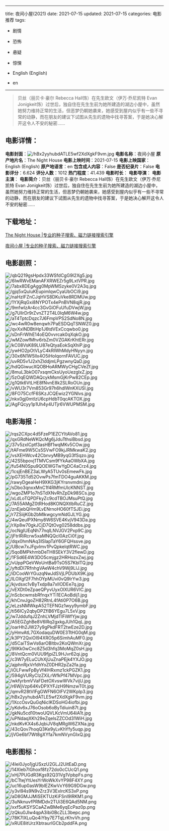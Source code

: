 
---
title: 夜间小屋(2021)
date: 2021-07-15
updated: 2021-07-15
categories: 电影推荐
tags:
- 剧情
- 恐怖
- 悬疑
- 惊悚

- English (English)
- en
---


> 贝丝（丽贝卡·豪尔 Rebecca Hall饰）在先生欧文（伊万·乔尼凯特 Evan Jonigkeit饰）过世后，独自住在先生生前为她所建造的湖边小屋中，虽然她努力维持正常的生活，但恶梦仍朝她袭来，她感受到屋内似乎有一些不寻常的动静，而在朋友的建议下试图从先生的遗物中找寻答案，于是她决心解开这令人不安的秘密……

## **电影详情**：

**电影封面**：<img src="https://image.tmdb.org/t/p/w200/hBx2yyhubdATLE5wf2XdXgkF9vm.jpg" alt="/hBx2yyhubdATLE5wf2XdXgkF9vm.jpg" title="/hBx2yyhubdATLE5wf2XdXgkF9vm.jpg">
**电影名称**：夜间小屋
**原产地片名**：The Night House
**电影上映时间**：2021-07-15
**电影上映国家**：English (English)
**原产地语言**：en
**包含成人内容**：False
**是否纪录片**：False
**电影评分**：6.624
**评分人数**：1012
**热门程度**：41.439
**电影时长**：
**电影导演**：
**电影主演**：
**电影简介**：贝丝（丽贝卡·豪尔 Rebecca Hall饰）在先生欧文（伊万·乔尼凯特 Evan Jonigkeit饰）过世后，独自住在先生生前为她所建造的湖边小屋中，虽然她努力维持正常的生活，但恶梦仍朝她袭来，她感受到屋内似乎有一些不寻常的动静，而在朋友的建议下试图从先生的遗物中找寻答案，于是她决心解开这令人不安的秘密……

## **下载地址**：
[The Night House |专业的种子搜索、磁力链接搜索引擎](https://movie.amd794.com:2083/?search=The%20Night%20House&ordering=&mode=match_phrase&page_size=10&page=1)

[夜间小屋 |专业的种子搜索、磁力链接搜索引擎](https://movie.amd794.com:2083/?search=%E5%A4%9C%E9%97%B4%E5%B0%8F%E5%B1%8B&ordering=&mode=match_phrase&page_size=10&page=1)
 

## **电影剧照**：
<img src="https://image.tmdb.org/t/p/original/qbQ219gsHpdx33WSfdCgG9I2Xg5.jpg" alt="/qbQ219gsHpdx33WSfdCgG9I2Xg5.jpg" title="/qbQ219gsHpdx33WSfdCgG9I2Xg5.jpg"><img src="https://image.tmdb.org/t/p/original/6IwRWvEManAFXRWEZr5g9LxtVPR.jpg" alt="/6IwRWvEManAFXRWEZr5g9LxtVPR.jpg" title="/6IwRWvEManAFXRWEZr5g9LxtVPR.jpg"><img src="https://image.tmdb.org/t/p/original/7abx8DEgAgg0MpWMSzyke0V2A3q.jpg" alt="/7abx8DEgAgg0MpWMSzyke0V2A3q.jpg" title="/7abx8DEgAgg0MpWMSzyke0V2A3q.jpg"><img src="https://image.tmdb.org/t/p/original/gjq5xQuluKEupimlqwCyaUbOCi9.jpg" alt="/gjq5xQuluKEupimlqwCyaUbOCi9.jpg" title="/gjq5xQuluKEupimlqwCyaUbOCi9.jpg"><img src="https://image.tmdb.org/t/p/original/naHzIFZnCJqHVS8DKuVke8RDMUw.jpg" alt="/naHzIFZnCJqHVS8DKuVke8RDMUw.jpg" title="/naHzIFZnCJqHVS8DKuVke8RDMUw.jpg"><img src="https://image.tmdb.org/t/p/original/1YXjRqGxi8NYPOTx4ePnBVN8qjR.jpg" alt="/1YXjRqGxi8NYPOTx4ePnBVN8qjR.jpg" title="/1YXjRqGxi8NYPOTx4ePnBVN8qjR.jpg"><img src="https://image.tmdb.org/t/p/original/9mfwIzAr4cc3GvGiOFuUfuDVwjW.jpg" alt="/9mfwIzAr4cc3GvGiOFuUfuDVwjW.jpg" title="/9mfwIzAr4cc3GvGiOFuUfuDVwjW.jpg"><img src="https://image.tmdb.org/t/p/original/g7UllrDr9rZvnZT2T4L0IqM6W4w.jpg" alt="/g7UllrDr9rZvnZT2T4L0IqM6W4w.jpg" title="/g7UllrDr9rZvnZT2T4L0IqM6W4w.jpg"><img src="https://image.tmdb.org/t/p/original/aT4TptcDqzc7J6FmpVPS2SdNo8N.jpg" alt="/aT4TptcDqzc7J6FmpVPS2SdNo8N.jpg" title="/aT4TptcDqzc7J6FmpVPS2SdNo8N.jpg"><img src="https://image.tmdb.org/t/p/original/wc4wR0w8enqwh7PaESDQqTSNWZ0.jpg" alt="/wc4wR0w8enqwh7PaESDQqTSNWZ0.jpg" title="/wc4wR0w8enqwh7PaESDQqTSNWZ0.jpg"><img src="https://image.tmdb.org/t/p/original/qvXxINDBtiHp1J6tdVExCcqwbo0.jpg" alt="/qvXxINDBtiHp1J6tdVExCcqwbo0.jpg" title="/qvXxINDBtiHp1J6tdVExCcqwbo0.jpg"><img src="https://image.tmdb.org/t/p/original/sDnFrWlhE14oEQ0vvrcak0qXqkO.jpg" alt="/sDnFrWlhE14oEQ0vvrcak0qXqkO.jpg" title="/sDnFrWlhE14oEQ0vvrcak0qXqkO.jpg"><img src="https://image.tmdb.org/t/p/original/wMZowfMhv6rbZm0VZGAKrKhtERr.jpg" alt="/wMZowfMhv6rbZm0VZGAKrKhtERr.jpg" title="/wMZowfMhv6rbZm0VZGAKrKhtERr.jpg"><img src="https://image.tmdb.org/t/p/original/kC08VsK89LU87eQtyaEokSqXhiP.jpg" alt="/kC08VsK89LU87eQtyaEokSqXhiP.jpg" title="/kC08VsK89LU87eQtyaEokSqXhiP.jpg"><img src="https://image.tmdb.org/t/p/original/ywHO2pOtVLyC4kRIWhMdyHNyyn.jpg" alt="/ywHO2pOtVLyC4kRIWhMdyHNyyn.jpg" title="/ywHO2pOtVLyC4kRIWhMdyHNyyn.jpg"><img src="https://image.tmdb.org/t/p/original/30x6N1W5Ilx4O5iHoIqornFAVUC.jpg" alt="/30x6N1W5Ilx4O5iHoIqornFAVUC.jpg" title="/30x6N1W5Ilx4O5iHoIqornFAVUC.jpg"><img src="https://image.tmdb.org/t/p/original/uvRD5v1J2xhZlddjmLPgzwnyQaD.jpg" alt="/uvRD5v1J2xhZlddjmLPgzwnyQaD.jpg" title="/uvRD5v1J2xhZlddjmLPgzwnyQaD.jpg"><img src="https://image.tmdb.org/t/p/original/hdQGiwucXQOBHoARMWyCHgCVeZf.jpg" alt="/hdQGiwucXQOBHoARMWyCHgCVeZf.jpg" title="/hdQGiwucXQOBHoARMWyCHgCVeZf.jpg"><img src="https://image.tmdb.org/t/p/original/8muL3bkO07xsqmCksUyoUezgIxZ.jpg" alt="/8muL3bkO07xsqmCksUyoUezgIxZ.jpg" title="/8muL3bkO07xsqmCksUyoUezgIxZ.jpg"><img src="https://image.tmdb.org/t/p/original/5zOqEQWDAQcykMsmGjKrPw82CEp.jpg" alt="/5zOqEQWDAQcykMsmGjKrPw82CEp.jpg" title="/5zOqEQWDAQcykMsmGjKrPw82CEp.jpg"><img src="https://image.tmdb.org/t/p/original/g1Qtk6VtLHE8fNvnE8k2SLRoOUn.jpg" alt="/g1Qtk6VtLHE8fNvnE8k2SLRoOUn.jpg" title="/g1Qtk6VtLHE8fNvnE8k2SLRoOUn.jpg"><img src="https://image.tmdb.org/t/p/original/vWU3r7Vm853Gr97h6hdIWnKXUSl.jpg" alt="/vWU3r7Vm853Gr97h6hdIWnKXUSl.jpg" title="/vWU3r7Vm853Gr97h6hdIWnKXUSl.jpg"><img src="https://image.tmdb.org/t/p/original/8FO75CcfF6SKzJCQEwiz2YGNlvs.jpg" alt="/8FO75CcfF6SKzJCQEwiz2YGNlvs.jpg" title="/8FO75CcfF6SKzJCQEwiz2YGNlvs.jpg"><img src="https://image.tmdb.org/t/p/original/nkx0gj0mtlzU6cpHdbT0qcAKTOX.jpg" alt="/nkx0gj0mtlzU6cpHdbT0qcAKTOX.jpg" title="/nkx0gj0mtlzU6cpHdbT0qcAKTOX.jpg"><img src="https://image.tmdb.org/t/p/original/AgFQcyy1p1Uh4y4UTjr6VWUPMSM.jpg" alt="/AgFQcyy1p1Uh4y4UTjr6VWUPMSM.jpg" title="/AgFQcyy1p1Uh4y4UTjr6VWUPMSM.jpg">

## **电影海报**：
<img src="https://image.tmdb.org/t/p/original/rqs2CXpc4d5FzeP1EZCYItAVo81.jpg" alt="/rqs2CXpc4d5FzeP1EZCYItAVo81.jpg" title="/rqs2CXpc4d5FzeP1EZCYItAVo81.jpg"><img src="https://image.tmdb.org/t/p/original/qxGRdNeWKQcMg6jJduTthsiBbsd.jpg" alt="/qxGRdNeWKQcMg6jJduTthsiBbsd.jpg" title="/qxGRdNeWKQcMg6jJduTthsiBbsd.jpg"><img src="https://image.tmdb.org/t/p/original/37v5zxICptf3asHBf1wqMKv5COw.jpg" alt="/37v5zxICptf3asHBf1wqMKv5COw.jpg" title="/37v5zxICptf3asHBf1wqMKv5COw.jpg"><img src="https://image.tmdb.org/t/p/original/tAFme9W5Cs5SVwFO9kjJRMkwaK2.jpg" alt="/tAFme9W5Cs5SVwFO9kjJRMkwaK2.jpg" title="/tAFme9W5Cs5SVwFO9kjJRMkwaK2.jpg"><img src="https://image.tmdb.org/t/p/original/vsXEHWcv42CbnvyMB9yqG3fSqzo.jpg" alt="/vsXEHWcv42CbnvyMB9yqG3fSqzo.jpg" title="/vsXEHWcv42CbnvyMB9yqG3fSqzo.jpg"><img src="https://image.tmdb.org/t/p/original/42S5bpovj1TMVCsm9fYkAaOWbXA.jpg" alt="/42S5bpovj1TMVCsm9fYkAaOWbXA.jpg" title="/42S5bpovj1TMVCsm9fYkAaOWbXA.jpg"><img src="https://image.tmdb.org/t/p/original/fu54N0Spu9QOEWGTwYgDC4aCrz4.jpg" alt="/fu54N0Spu9QOEWGTwYgDC4aCrz4.jpg" title="/fu54N0Spu9QOEWGTwYgDC4aCrz4.jpg"><img src="https://image.tmdb.org/t/p/original/1csjEnBEZ3aLWyA5TUv0sEmewFk.jpg" alt="/1csjEnBEZ3aLWyA5TUv0sEmewFk.jpg" title="/1csjEnBEZ3aLWyA5TUv0sEmewFk.jpg"><img src="https://image.tmdb.org/t/p/original/pG735Td52OvwPs7fmTDO4guAKKM.jpg" alt="/pG735Td52OvwPs7fmTDO4guAKKM.jpg" title="/pG735Td52OvwPs7fmTDO4guAKKM.jpg"><img src="https://image.tmdb.org/t/p/original/rawyDgeaHeH9XKG3jKYrsnvmdni.jpg" alt="/rawyDgeaHeH9XKG3jKYrsnvmdni.jpg" title="/rawyDgeaHeH9XKG3jKYrsnvmdni.jpg"><img src="https://image.tmdb.org/t/p/original/sDbo3qnxxMnC1f4RMfmUlcKNNST.jpg" alt="/sDbo3qnxxMnC1f4RMfmUlcKNNST.jpg" title="/sDbo3qnxxMnC1f4RMfmUlcKNNST.jpg"><img src="https://image.tmdb.org/t/p/original/wgoZMP1o7hSTdXNvRhZpDk98SCs.jpg" alt="/wgoZMP1o7hSTdXNvRhZpDk98SCs.jpg" title="/wgoZMP1o7hSTdXNvRhZpDk98SCs.jpg"><img src="https://image.tmdb.org/t/p/original/xLdLoTQPDFkyZc9cdTBOJMsuPtQ.jpg" alt="/xLdLoTQPDFkyZc9cdTBOJMsuPtQ.jpg" title="/xLdLoTQPDFkyZc9cdTBOJMsuPtQ.jpg"><img src="https://image.tmdb.org/t/p/original/7A55AMgZ0tRHod8KONQXtIbRuCZ.jpg" alt="/7A55AMgZ0tRHod8KONQXtIbRuCZ.jpg" title="/7A55AMgZ0tRHod8KONQXtIbRuCZ.jpg"><img src="https://image.tmdb.org/t/p/original/znEjebQHm9LvENrnoHO60fTSJEi.jpg" alt="/znEjebQHm9LvENrnoHO60fTSJEi.jpg" title="/znEjebQHm9LvENrnoHO60fTSJEi.jpg"><img src="https://image.tmdb.org/t/p/original/r7ZSiijKGb2bMlkwgcymNdGJLYG.jpg" alt="/r7ZSiijKGb2bMlkwgcymNdGJLYG.jpg" title="/r7ZSiijKGb2bMlkwgcymNdGJLYG.jpg"><img src="https://image.tmdb.org/t/p/original/4wQeulPXNmy8W6SVE4KvjV943Da.jpg" alt="/4wQeulPXNmy8W6SVE4KvjV943Da.jpg" title="/4wQeulPXNmy8W6SVE4KvjV943Da.jpg"><img src="https://image.tmdb.org/t/p/original/rXp8w70gkJCjD7QtOvg0258ddbs.jpg" alt="/rXp8w70gkJCjD7QtOvg0258ddbs.jpg" title="/rXp8w70gkJCjD7QtOvg0258ddbs.jpg"><img src="https://image.tmdb.org/t/p/original/ocNgIUEqNh77nqILNVJGV2Pxp9C.jpg" alt="/ocNgIUEqNh77nqILNVJGV2Pxp9C.jpg" title="/ocNgIUEqNh77nqILNVJGV2Pxp9C.jpg"><img src="https://image.tmdb.org/t/p/original/jFtrIRiRcrw5xaMNQQcI0AzCi0f.jpg" alt="/jFtrIRiRcrw5xaMNQQcI0AzCi0f.jpg" title="/jFtrIRiRcrw5xaMNQQcI0AzCi0f.jpg"><img src="https://image.tmdb.org/t/p/original/dqx0hmNAq3ISlapTaY6GFQHssve.jpg" alt="/dqx0hmNAq3ISlapTaY6GFQHssve.jpg" title="/dqx0hmNAq3ISlapTaY6GFQHssve.jpg"><img src="https://image.tmdb.org/t/p/original/UBcw7xJFgvlmv1PvQpkelqtRWC.jpg" alt="/UBcw7xJFgvlmv1PvQpkelqtRWC.jpg" title="/UBcw7xJFgvlmv1PvQpkelqtRWC.jpg"><img src="https://image.tmdb.org/t/p/original/5qoBMPkhmbDeTH8SEkY3V2flewD.jpg" alt="/5qoBMPkhmbDeTH8SEkY3V2flewD.jpg" title="/5qoBMPkhmbDeTH8SEkY3V2flewD.jpg"><img src="https://image.tmdb.org/t/p/original/1FSd6E4W3DO5cmjgz2HRHozxZwj.jpg" alt="/1FSd6E4W3DO5cmjgz2HRHozxZwj.jpg" title="/1FSd6E4W3DO5cmjgz2HRHozxZwj.jpg"><img src="https://image.tmdb.org/t/p/original/vUppPGeVWoUntBa9TsO5S7KblTQ.jpg" alt="/vUppPGeVWoUntBa9TsO5S7KblTQ.jpg" title="/vUppPGeVWoUntBa9TsO5S7KblTQ.jpg"><img src="https://image.tmdb.org/t/p/original/yftdDI7RfnhgVAeW4chV9Wj9LIJ.jpg" alt="/yftdDI7RfnhgVAeW4chV9Wj9LIJ.jpg" title="/yftdDI7RfnhgVAeW4chV9Wj9LIJ.jpg"><img src="https://image.tmdb.org/t/p/original/iDCooWrYGuzqNwJdSVjLPDUbX9K.jpg" alt="/iDCooWrYGuzqNwJdSVjLPDUbX9K.jpg" title="/iDCooWrYGuzqNwJdSVjLPDUbX9K.jpg"><img src="https://image.tmdb.org/t/p/original/lLOXgf2F7hhOYpMUvi0vQ9lrYw3.jpg" alt="/lLOXgf2F7hhOYpMUvi0vQ9lrYw3.jpg" title="/lLOXgf2F7hhOYpMUvi0vQ9lrYw3.jpg"><img src="https://image.tmdb.org/t/p/original/kjvdsxc1vByTxdp8a7xIlODEe7q.jpg" alt="/kjvdsxc1vByTxdp8a7xIlODEe7q.jpg" title="/kjvdsxc1vByTxdp8a7xIlODEe7q.jpg"><img src="https://image.tmdb.org/t/p/original/vEXDt0eZpaeQPyvUyxOlXUR6VIC.jpg" alt="/vEXDt0eZpaeQPyvUyxOlXUR6VIC.jpg" title="/vEXDt0eZpaeQPyvUyxOlXUR6VIC.jpg"><img src="https://image.tmdb.org/t/p/original/nScbcwmsbRfnqxYTi1ECAoBdij1.jpg" alt="/nScbcwmsbRfnqxYTi1ECAoBdij1.jpg" title="/nScbcwmsbRfnqxYTi1ECAoBdij1.jpg"><img src="https://image.tmdb.org/t/p/original/khCnvJgoZH82RtnL4fAti0P7O6B.jpg" alt="/khCnvJgoZH82RtnL4fAti0P7O6B.jpg" title="/khCnvJgoZH82RtnL4fAti0P7O6B.jpg"><img src="https://image.tmdb.org/t/p/original/eLzsNMWkpA52TEFNGz1wyy9ymbF.jpg" alt="/eLzsNMWkpA52TEFNGz1wyy9ymbF.jpg" title="/eLzsNMWkpA52TEFNGz1wyy9ymbF.jpg"><img src="https://image.tmdb.org/t/p/original/ti56ICy2qbyDPZflB6YEgu7L5xV.jpg" alt="/ti56ICy2qbyDPZflB6YEgu7L5xV.jpg" title="/ti56ICy2qbyDPZflB6YEgu7L5xV.jpg"><img src="https://image.tmdb.org/t/p/original/w7JddufqJ2ZnhLVMjdTlFiWfYjw.jpg" alt="/w7JddufqJ2ZnhLVMjdTlFiWfYjw.jpg" title="/w7JddufqJ2ZnhLVMjdTlFiWfYjw.jpg"><img src="https://image.tmdb.org/t/p/original/A5EGZghBe8V6lRq2gxkgJUh1QqL.jpg" alt="/A5EGZghBe8V6lRq2gxkgJUh1QqL.jpg" title="/A5EGZghBe8V6lRq2gxkgJUh1QqL.jpg"><img src="https://image.tmdb.org/t/p/original/oarHh2JW27y9gPkdFRT2twEze2D.jpg" alt="/oarHh2JW27y9gPkdFRT2twEze2D.jpg" title="/oarHh2JW27y9gPkdFRT2twEze2D.jpg"><img src="https://image.tmdb.org/t/p/original/yHmvAtL7GXodaquDW0E3TtHG0qM.jpg" alt="/yHmvAtL7GXodaquDW0E3TtHG0qM.jpg" title="/yHmvAtL7GXodaquDW0E3TtHG0qM.jpg"><img src="https://image.tmdb.org/t/p/original/k3PY2QxiOI94XRO5p6SimhAuMF0.jpg" alt="/k3PY2QxiOI94XRO5p6SimhAuMF0.jpg" title="/k3PY2QxiOI94XRO5p6SimhAuMF0.jpg"><img src="https://image.tmdb.org/t/p/original/d5CaiTSwVs6arOBltbv2KoQWmXr.jpg" alt="/d5CaiTSwVs6arOBltbv2KoQWmXr.jpg" title="/d5CaiTSwVs6arOBltbv2KoQWmXr.jpg"><img src="https://image.tmdb.org/t/p/original/9lIKk0wCnc8Z5d3hfq3MoMqZ0sH.jpg" alt="/9lIKk0wCnc8Z5d3hfq3MoMqZ0sH.jpg" title="/9lIKk0wCnc8Z5d3hfq3MoMqZ0sH.jpg"><img src="https://image.tmdb.org/t/p/original/8VntQcm0VUU9fjpiZL9HJvr62qi.jpg" alt="/8VntQcm0VUU9fjpiZL9HJvr62qi.jpg" title="/8VntQcm0VUU9fjpiZL9HJvr62qi.jpg"><img src="https://image.tmdb.org/t/p/original/c3W7yELuCUhXjUuZnaPEjk4YXJO.jpg" alt="/c3W7yELuCUhXjUuZnaPEjk4YXJO.jpg" title="/c3W7yELuCUhXjUuZnaPEjk4YXJO.jpg"><img src="https://image.tmdb.org/t/p/original/ajphnRjxVrfdhYoZ0DHR2pZa2fa.jpg" alt="/ajphnRjxVrfdhYoZ0DHR2pZa2fa.jpg" title="/ajphnRjxVrfdhYoZ0DHR2pZa2fa.jpg"><img src="https://image.tmdb.org/t/p/original/iOLFwwFpByVf4lHRxmz1ckPGZK1.jpg" alt="/iOLFwwFpByVf4lHRxmz1ckPGZK1.jpg" title="/iOLFwwFpByVf4lHRxmz1ckPGZK1.jpg"><img src="https://image.tmdb.org/t/p/original/594gVURyClzZXiLrWfkPf47MVpc.jpg" alt="/594gVURyClzZXiLrWfkPf47MVpc.jpg" title="/594gVURyClzZXiLrWfkPf47MVpc.jpg"><img src="https://image.tmdb.org/t/p/original/wkfyrbmVVaFDetOXvswWVk7vijU.jpg" alt="/wkfyrbmVVaFDetOXvswWVk7vijU.jpg" title="/wkfyrbmVVaFDetOXvswWVk7vijU.jpg"><img src="https://image.tmdb.org/t/p/original/r6WjVzp64KvDPXYFJzH9NmzwT0t.jpg" alt="/r6WjVzp64KvDPXYFJzH9NmzwT0t.jpg" title="/r6WjVzp64KvDPXYFJzH9NmzwT0t.jpg"><img src="https://image.tmdb.org/t/p/original/qmvR28tVIFgGWFN6OlFV2WKplp3.jpg" alt="/qmvR28tVIFgGWFN6OlFV2WKplp3.jpg" title="/qmvR28tVIFgGWFN6OlFV2WKplp3.jpg"><img src="https://image.tmdb.org/t/p/original/hBx2yyhubdATLE5wf2XdXgkF9vm.jpg" alt="/hBx2yyhubdATLE5wf2XdXgkF9vm.jpg" title="/hBx2yyhubdATLE5wf2XdXgkF9vm.jpg"><img src="https://image.tmdb.org/t/p/original/1XccOsvQuGqNicIKDSoHG4iofbi.jpg" alt="/1XccOsvQuGqNicIKDSoHG4iofbi.jpg" title="/1XccOsvQuGqNicIKDSoHG4iofbi.jpg"><img src="https://image.tmdb.org/t/p/original/yKdv6xJ76oOsob6oByTdiuin87t.jpg" alt="/yKdv6xJ76oOsob6oByTdiuin87t.jpg" title="/yKdv6xJ76oOsob6oByTdiuin87t.jpg"><img src="https://image.tmdb.org/t/p/original/gkNu5cd10twoUQVLKcVmU64iA1t.jpg" alt="/gkNu5cd10twoUQVLKcVmU64iA1t.jpg" title="/gkNu5cd10twoUQVLKcVmU64iA1t.jpg"><img src="https://image.tmdb.org/t/p/original/uPNdaqXKh29eZqelsZZCOd31WiH.jpg" alt="/uPNdaqXKh29eZqelsZZCOd31WiH.jpg" title="/uPNdaqXKh29eZqelsZZCOd31WiH.jpg"><img src="https://image.tmdb.org/t/p/original/nkdKvKX4s6JqbiJV8qMRgW6ZXNa.jpg" alt="/nkdKvKX4s6JqbiJV8qMRgW6ZXNa.jpg" title="/nkdKvKX4s6JqbiJV8qMRgW6ZXNa.jpg"><img src="https://image.tmdb.org/t/p/original/43cQov7hoqQ3Ke9yLvKhYfy5uqp.jpg" alt="/43cQov7hoqQ3Ke9yLvKhYfy5uqp.jpg" title="/43cQov7hoqQ3Ke9yLvKhYfy5uqp.jpg"><img src="https://image.tmdb.org/t/p/original/jVGe6bf7Wt8gXYfa7kmNVynGIxQ.jpg" alt="/jVGe6bf7Wt8gXYfa7kmNVynGIxQ.jpg" title="/jVGe6bf7Wt8gXYfa7kmNVynGIxQ.jpg">

## **电影图标**：
<img src="https://image.tmdb.org/t/p/original/4lei0Jyo1jgUSxzU2GLJ2UitEaD.png" alt="/4lei0Jyo1jgUSxzU2GLJ2UitEaD.png" title="/4lei0Jyo1jgUSxzU2GLJ2UitEaD.png"><img src="https://image.tmdb.org/t/p/original/14Xleb7IGhoxf8fz72do0cCUcQ1.png" alt="/14Xleb7IGhoxf8fz72do0cCUcQ1.png" title="/14Xleb7IGhoxf8fz72do0cCUcQ1.png"><img src="https://image.tmdb.org/t/p/original/xHj7PUGdR3Kgs92Q31Vg1VpbpFs.png" alt="/xHj7PUGdR3Kgs92Q31Vg1VpbpFs.png" title="/xHj7PUGdR3Kgs92Q31Vg1VpbpFs.png"><img src="https://image.tmdb.org/t/p/original/bCTtejYtUesYrWoWkXvYP98F4XY.png" alt="/bCTtejYtUesYrWoWkXvYP98F4XY.png" title="/bCTtejYtUesYrWoWkXvYP98F4XY.png"><img src="https://image.tmdb.org/t/p/original/uc16up0asW9bIEZKwVxY69G9DGw.png" alt="/uc16up0asW9bIEZKwVxY69G9DGw.png" title="/uc16up0asW9bIEZKwVxY69G9DGw.png"><img src="https://image.tmdb.org/t/p/original/y3vl94s9N9vZrz3V3ExlrcKS3xP.png" alt="/y3vl94s9N9vZrz3V3ExlrcKS3xP.png" title="/y3vl94s9N9vZrz3V3ExlrcKS3xP.png"><img src="https://image.tmdb.org/t/p/original/aD8GMJJMiSEKTUzKiFSnI9lRKM1.png" alt="/aD8GMJJMiSEKTUzKiFSnI9lRKM1.png" title="/aD8GMJJMiSEKTUzKiFSnI9lRKM1.png"><img src="https://image.tmdb.org/t/p/original/3uNknuvfPRMDdv2TUi3E6QAd5NM.png" alt="/3uNknuvfPRMDdv2TUi3E6QAd5NM.png" title="/3uNknuvfPRMDdv2TUi3E6QAd5NM.png"><img src="https://image.tmdb.org/t/p/original/xxf5uKSYSCaAZwBMe6yqEcPaz0p.png" alt="/xxf5uKSYSCaAZwBMe6yqEcPaz0p.png" title="/xxf5uKSYSCaAZwBMe6yqEcPaz0p.png"><img src="https://image.tmdb.org/t/p/original/zQku0JIw4qpA3ibi0BcZLL3bepc.png" alt="/zQku0JIw4qpA3ibi0BcZLL3bepc.png" title="/zQku0JIw4qpA3ibi0BcZLL3bepc.png"><img src="https://image.tmdb.org/t/p/original/78K7lXLuQo4iYby7E7TqLrKhvVh.png" alt="/78K7lXLuQo4iYby7E7TqLrKhvVh.png" title="/78K7lXLuQo4iYby7E7TqLrKhvVh.png"><img src="https://image.tmdb.org/t/p/original/xRUE8itUrzXbtraurIGCb2pddFA.png" alt="/xRUE8itUrzXbtraurIGCb2pddFA.png" title="/xRUE8itUrzXbtraurIGCb2pddFA.png">
